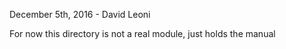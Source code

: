 
December 5th, 2016 - David Leoni

For now this directory is not a real module, just holds the manual